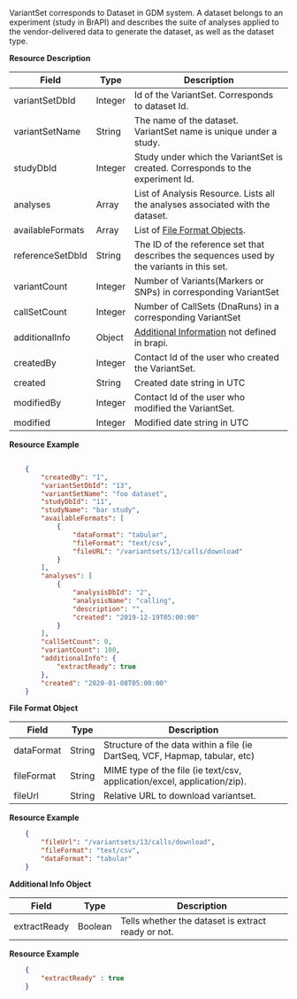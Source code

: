 
VariantSet corresponds to Dataset in GDM system.
A dataset belongs to an experiment (study in BrAPI) and describes the suite of analyses applied to the vendor-delivered data to generate the dataset, as well as the dataset type.

<a name="variantsetresource">**Resource Description**</a>

Field | Type | Description
------|------|------------
variantSetDbId | Integer | Id of the VariantSet. Corresponds to dataset Id.
variantSetName | String | The name of the dataset. VariantSet name is unique under a study.
studyDbId | Integer | Study under which the VariantSet is created. Corresponds to the experiment Id.
analyses | Array | List of Analysis Resource. Lists all the analyses associated with the dataset.
availableFormats | Array | List of [File Format Objects](#fileformatobject).
referenceSetDbId | String | The ID of the reference set that describes the sequences used by the variants in this set.
variantCount | Integer | Number of Variants(Markers or SNPs) in corresponding VariantSet
callSetCount | Integer | Number of CallSets (DnaRuns) in a corresponding VariantSet
additionalInfo | Object | [Additional Information](#variantsetadditionalinfo) not defined in brapi.
createdBy | Integer | Contact Id of the user who created the VariantSet.
created | String | Created date string in UTC
modifiedBy | Integer | Contact Id of the user who modified the VariantSet.
modified | Integer | Modified date string in UTC

<a name="variantsetresourceexample">**Resource Example**</a>

```json
    
    {
        "createdBy": "1",
        "variantSetDbId": "13",
        "variantSetName": "foo dataset",
        "studyDbId": "11",
        "studyName": "bar study",
        "availableFormats": [
            {
                "dataFormat": "tabular",
                "fileFormat": "text/csv",
                "fileURL": "/variantsets/13/calls/download"
            }
        ],
        "analyses": [
            {
                "analysisDbId": "2",
                "analysisName": "calling",
                "description": "",
                "created": "2019-12-19T05:00:00"
            }
        ],
        "callSetCount": 0,
        "variantCount": 100,
        "additionalInfo": {
            "extractReady": true
        },
        "created": "2020-01-08T05:00:00"
    } 

```

<a name="fileformatobject">**File Format Object**</a>

Field | Type | Description
------|------|------------
dataFormat | String | Structure of the data within a file (ie DartSeq, VCF, Hapmap, tabular, etc)
fileFormat | String | MIME type of the file (ie text/csv, application/excel, application/zip).
fileUrl | String | Relative URL to download variantset.


<a name="fileformatobjectexample">**Resource Example**</a>

```json
    {
        "fileUrl": "/variantsets/13/calls/download",
        "fileFormat": "text/csv",
        "dataFormat": "tabular"
    }
```
<a name="variantsetadditionalinfo">**Additional Info Object**</a>

Field | Type | Description
------|------|------------
extractReady | Boolean | Tells whether the dataset is extract ready or not.

<a name="variantsetadditionalinfoexample">**Resource Example**</a>

```json
    {
        "extractReady" : true
    }
```

